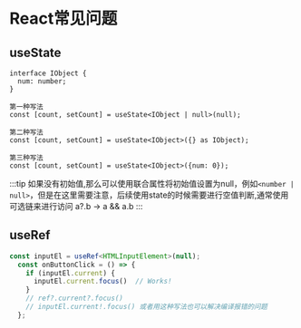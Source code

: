 # React常见问题
## useState
```tsx
interface IObject {
  num: number;
}

第一种写法
const [count, setCount] = useState<IObject | null>(null);

第二种写法
const [count, setCount] = useState<IObject>({} as IObject);

第三种写法
const [count, setCount] = useState<IObject>({num: 0});
```
:::tip
如果没有初始值,那么可以使用联合属性将初始值设置为null，例如`<number | null>`，但是在这里需要注意，后续使用state的时候需要进行空值判断,通常使用可选链来进行访问 a?.b -> a && a.b
:::

## useRef
```ts
const inputEl = useRef<HTMLInputElement>(null);
  const onButtonClick = () => {
    if (inputEl.current) {
      inputEl.current.focus()  // Works!
    }
    // ref?.current?.focus()
    // inputEl.current!.focus() 或者用这种写法也可以解决编译报错的问题
  };
```